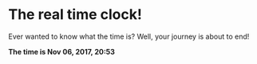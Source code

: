 # The real time clock!

Ever wanted to know what the time is? Well, your journey is about to end!

**The time is Nov 06, 2017, 20:53**